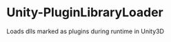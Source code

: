 Unity-PluginLibraryLoader
=========================

Loads dlls marked as plugins during runtime in Unity3D
